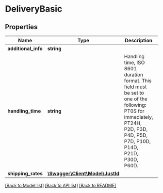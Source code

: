 # DeliveryBasic

## Properties
Name | Type | Description | Notes
------------ | ------------- | ------------- | -------------
**additional_info** | **string** |  | [optional] 
**handling_time** | **string** | Handling time, ISO 8601 duration format. This field must be set to one of the following: PT0S for immediately, PT24H, P2D, P3D, P4D, P5D, P7D, P10D, P14D, P21D, P30D, P60D. | [optional] 
**shipping_rates** | [**\Swagger\Client\Model\JustId**](JustId.md) |  | [optional] 

[[Back to Model list]](../../README.md#documentation-for-models) [[Back to API list]](../../README.md#documentation-for-api-endpoints) [[Back to README]](../../README.md)

